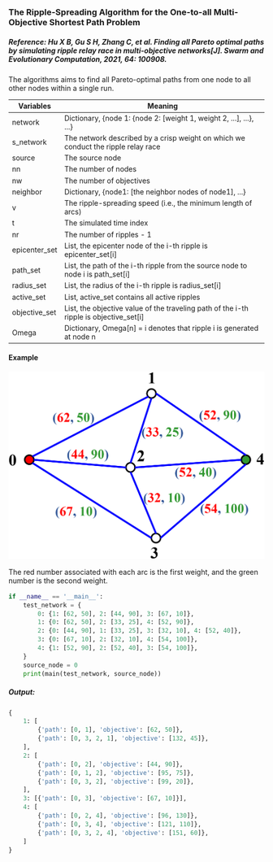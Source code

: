 ### The Ripple-Spreading Algorithm for the One-to-all Multi-Objective Shortest Path Problem

##### Reference: Hu X B, Gu S H, Zhang C, et al. Finding all Pareto optimal paths by simulating ripple relay race in multi-objective networks[J]. Swarm and Evolutionary Computation, 2021, 64: 100908.

The algorithms aims to find all Pareto-optimal paths from one node to all other nodes within a single run.

| Variables     | Meaning                                                      |
| ------------- | ------------------------------------------------------------ |
| network       | Dictionary, {node 1: {node 2: [weight 1, weight 2, ...], ...}, ...} |
| s_network     | The network described by a crisp weight on which we conduct the ripple relay race |
| source        | The source node                                              |
| nn            | The number of nodes                                          |
| nw            | The number of objectives                                     |
| neighbor      | Dictionary, {node1: [the neighbor nodes of node1], ...}      |
| v             | The ripple-spreading speed (i.e., the minimum length of arcs) |
| t             | The simulated time index                                     |
| nr            | The number of ripples - 1                                    |
| epicenter_set | List, the epicenter node of the i-th ripple is epicenter_set[i] |
| path_set      | List, the path of the i-th ripple from the source node to node i is path_set[i] |
| radius_set    | List, the radius of the i-th ripple is radius_set[i]         |
| active_set    | List, active_set contains all active ripples                 |
| objective_set | List, the objective value of the traveling path of the i-th ripple is objective_set[i] |
| Omega         | Dictionary, Omega[n] = i denotes that ripple i is generated at node n |

#### Example

![image](https://github.com/Xavier-MaYiMing/The-ripple-spreading-algorithm-for-the-one-to-all-multi-objective-shortest-path-problem/blob/main/MOSPP.png)

The red number associated with each arc is the first weight, and the green number is the second weight.

```python
if __name__ == '__main__':
    test_network = {
        0: {1: [62, 50], 2: [44, 90], 3: [67, 10]},
        1: {0: [62, 50], 2: [33, 25], 4: [52, 90]},
        2: {0: [44, 90], 1: [33, 25], 3: [32, 10], 4: [52, 40]},
        3: {0: [67, 10], 2: [32, 10], 4: [54, 100]},
        4: {1: [52, 90], 2: [52, 40], 3: [54, 100]},
    }
    source_node = 0
    print(main(test_network, source_node))
```

##### Output:

```python
{
    1: [
        {'path': [0, 1], 'objective': [62, 50]}, 
        {'path': [0, 3, 2, 1], 'objective': [132, 45]},
    ], 
    2: [
        {'path': [0, 2], 'objective': [44, 90]}, 
        {'path': [0, 1, 2], 'objective': [95, 75]}, 
        {'path': [0, 3, 2], 'objective': [99, 20]},
    ], 
    3: [{'path': [0, 3], 'objective': [67, 10]}], 
    4: [
        {'path': [0, 2, 4], 'objective': [96, 130]}, 
        {'path': [0, 3, 4], 'objective': [121, 110]}, 
        {'path': [0, 3, 2, 4], 'objective': [151, 60]},
    ]
}

```

